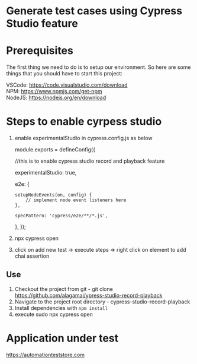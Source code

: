 # Generate test cases  using Cypress Studio feature 

# Prerequisites

The first thing we need to do is to setup our environment. So here are some things that you should have to start this project:

VSCode: https://code.visualstudio.com/download </br>
NPM: https://www.npmjs.com/get-npm </br>
NodeJS: https://nodejs.org/en/download

# Steps to enable cyrpess studio  
 1. enable experimentalStudio in cypress.config.js as below
 
	module.exports = defineConfig({
	
	//this is to enable cypress studio record and playback feature
	
	experimentalStudio: true,
	
	e2e: {
	
		setupNodeEvents(on, config) {
			// implement node event listeners here
		},
		
		specPattern: 'cypress/e2e/**/*.js',
		
	},
	});
	
2. npx cypress open 
3. click on add new test -> execute steps => right click on element to add chai assertion 

## Use

1. Checkout the project from git - git clone https://github.com/alagamai/ypress-studio-record-playback
2. Navigate to the project root directory - cypress-studio-record-playback 
3. Install dependencies with `npm install` 
4. execute sudo npx cypress open 
    
# Application under test

https://automationteststore.com
